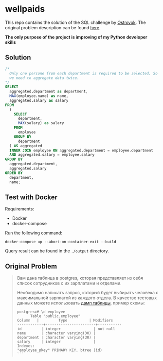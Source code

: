 # wellpaids

This repo contains the solution of the SQL challenge by [Ostrovok](https://github.com/ostrovok-team). The original problem description can be found [here](https://github.com/ostrovok-team). 

**The only purpose of the project is improving of my Python developer skills**

## Solution

```sql
/*
  Only one persone from each department is required to be selected. So
  we need to aggregate data twice. 
*/
SELECT
  aggregated.department as department,
  MAX(employee.name) as name,
  aggregated.salary as salary
FROM
  (
    SELECT
      department,
      MAX(salary) as salary
    FROM
      employee
    GROUP BY
      department
  ) AS aggregated
  INNER JOIN employee ON aggregated.department = employee.department
  AND aggregated.salary = employee.salary
GROUP BY
  aggregated.department,
  aggregated.salary
ORDER BY
  department,
  name;
```

## Test with Docker

Requirements:

* Docker
* docker-compose

Run the following command:

    docker-compose up --abort-on-container-exit --build

Query result can be found in the `./output` directory.

## Original Problem

>Вам дана таблица в postgres, которая представляет из себя список сотрудников с их зарплатами и отделами.
>
>Необходимо написать запрос, который будет выбирать человека с максимальной зарплатой из каждого отдела. В качестве тестовых данных можете использовать [дамп таблицы](employee.sql), пример схемы:
>
>```
>postgres=# \d employee
>       Table "public.employee"
>Column   |         Type          | Modifiers
>------------+-----------------------+-----------
>id         | integer               | not null
>name       | character varying(30) |
>department | character varying(30) |
>salary     | integer               |
>Indexes:
>"employee_pkey" PRIMARY KEY, btree (id)
>​```
>```
